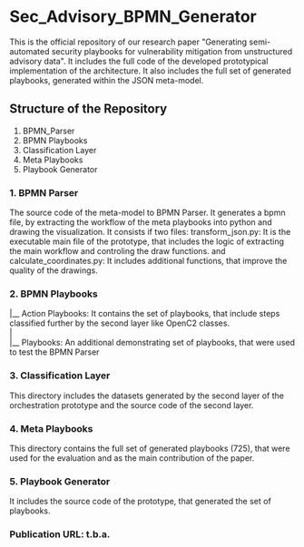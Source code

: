 # Sec_Advisory_BPMN_Generator
This is the official repository of our research paper "Generating semi-automated security playbooks for vulnerability mitigation from unstructured advisory data". 
It includes the full code of the developed prototypical implementation of the architecture. It also includes the full set of generated playbooks, generated within the JSON meta-model.

## Structure of the Repository 
1. BPMN_Parser
2. BPMN Playbooks
3. Classification Layer
4. Meta Playbooks
5. Playbook Generator


### 1. BPMN Parser
The source code of the meta-model to BPMN Parser. It generates a bpmn file, by extracting the workflow of the meta playbooks into python and drawing the visualization.
It consists if two files:
transform_json.py: It is the executable main file of the prototype, that includes the logic of extracting the main workflow and controling the draw functions.
and
calculate_coordinates.py: It includes additional functions, that improve the quality of the drawings.

### 2. BPMN Playbooks
|__ Action Playbooks: It contains the set of playbooks, that include steps classified further by the second layer like OpenC2 classes. \
| \
|__ Playbooks: An additional demonstrating set of playbooks, that were used to test the BPMN Parser

### 3. Classification Layer
This directory includes the datasets generated by the second layer of the orchestration prototype and the source code of the second layer.

### 4. Meta Playbooks
This directory contains the full set of generated playbooks (725), that were used for the evaluation and as the main contribution of the paper.

### 5. Playbook Generator
It includes the source code of the prototype, that generated the set of playbooks.

### Publication URL: t.b.a.
